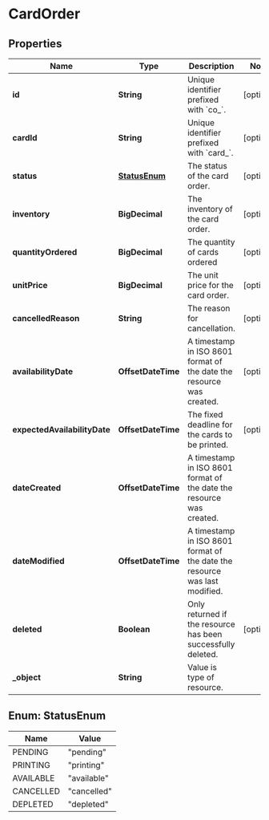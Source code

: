 

# CardOrder


## Properties

Name | Type | Description | Notes
------------ | ------------- | ------------- | -------------
**id** | **String** | Unique identifier prefixed with &#x60;co_&#x60;. |  [optional]
**cardId** | **String** | Unique identifier prefixed with &#x60;card_&#x60;. |  [optional]
**status** | [**StatusEnum**](#StatusEnum) | The status of the card order. |  [optional]
**inventory** | **BigDecimal** | The inventory of the card order. |  [optional]
**quantityOrdered** | **BigDecimal** | The quantity of cards ordered |  [optional]
**unitPrice** | **BigDecimal** | The unit price for the card order. |  [optional]
**cancelledReason** | **String** | The reason for cancellation. |  [optional]
**availabilityDate** | **OffsetDateTime** | A timestamp in ISO 8601 format of the date the resource was created. |  [optional]
**expectedAvailabilityDate** | **OffsetDateTime** | The fixed deadline for the cards to be printed. |  [optional]
**dateCreated** | **OffsetDateTime** | A timestamp in ISO 8601 format of the date the resource was created. | 
**dateModified** | **OffsetDateTime** | A timestamp in ISO 8601 format of the date the resource was last modified. | 
**deleted** | **Boolean** | Only returned if the resource has been successfully deleted. |  [optional]
**_object** | **String** | Value is type of resource. | 



## Enum: StatusEnum

Name | Value
---- | -----
PENDING | &quot;pending&quot;
PRINTING | &quot;printing&quot;
AVAILABLE | &quot;available&quot;
CANCELLED | &quot;cancelled&quot;
DEPLETED | &quot;depleted&quot;




